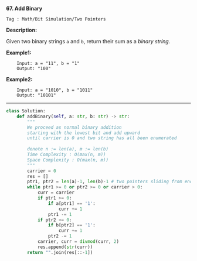 **67. Add Binary**

```Tag : Math/Bit Simulation/Two Pointers```

**Description:**

Given two binary strings ```a``` and ```b```, return their sum as a *binary string*.

**Example1:**

		Input: a = "11", b = "1"
		Output: "100"

**Example2:**

		Input: a = "1010", b = "1011"
		Output: "10101"

-----------

```python
class Solution:
    def addBinary(self, a: str, b: str) -> str:
        """
        We proceed as normal binary addition
        starting with the lowest bit and add upward
        until carrier is 0 and two string has all been enumerated
        
        denote n := len(a), m := len(b)
        Time Complexity : O(max(n, m))
        Space Complexity : O(max(n, m))
        """
        carrier = 0
        res = []
        ptr1, ptr2 = len(a)-1, len(b)-1 # two pointers sliding from end
        while ptr1 >= 0 or ptr2 >= 0 or carrier > 0:
            curr = carrier
            if ptr1 >= 0:
                if a[ptr1] == '1':
                    curr += 1
                ptr1 -= 1
            if ptr2 >= 0:
                if b[ptr2] == '1':
                    curr += 1
                ptr2 -= 1
            carrier, curr = divmod(curr, 2)
            res.append(str(curr))
        return "".join(res[::-1])
```
